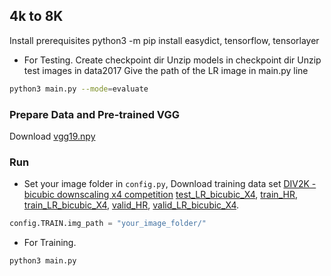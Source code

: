 ## 4k to 8K
Install prerequisites
python3 -m pip install easydict, tensorflow, tensorlayer

- For Testing.
Create checkpoint dir
Unzip models in checkpoint dir
Unzip test images in data2017
Give the path of the LR image in main.py line
```bash
python3 main.py --mode=evaluate
```


### Prepare Data and Pre-trained VGG
Download [vgg19.npy](https://mega.nz/#!xZ8glS6J!MAnE91ND_WyfZ_8mvkuSa2YcA7q-1ehfSm-Q1fxOvvs)


### Run
- Set your image folder in `config.py`, Download training data set
[DIV2K - bicubic downscaling x4 competition](http://www.vision.ee.ethz.ch/ntire17/)  [test\_LR\_bicubic_X4](https://data.vision.ee.ethz.ch/cvl/DIV2K/validation_release/DIV2K_test_LR_bicubic_X4.zip), [train_HR](https://data.vision.ee.ethz.ch/cvl/DIV2K/DIV2K_train_HR.zip), [train\_LR\_bicubic_X4](https://data.vision.ee.ethz.ch/cvl/DIV2K/DIV2K_train_LR_bicubic_X4.zip), [valid_HR](https://data.vision.ee.ethz.ch/cvl/DIV2K/validation_release/DIV2K_valid_HR.zip), [valid\_LR\_bicubic_X4](https://data.vision.ee.ethz.ch/cvl/DIV2K/DIV2K_valid_LR_bicubic_X4.zip).

```python
config.TRAIN.img_path = "your_image_folder/"
```
- For Training.

```bash
python3 main.py
```
